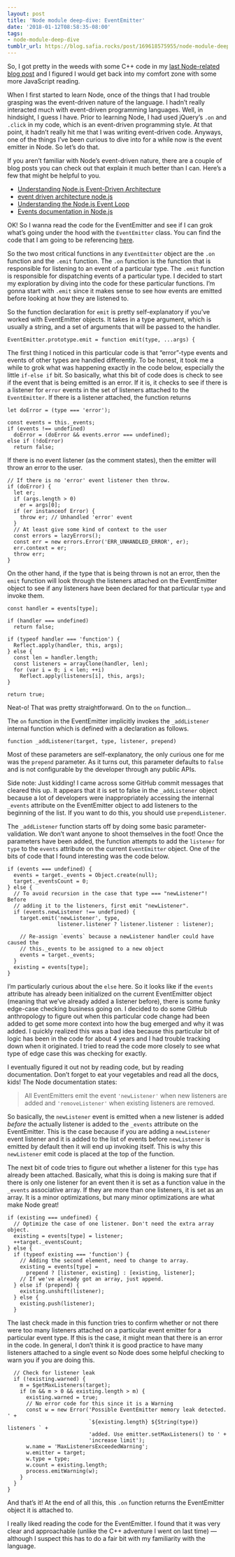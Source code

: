 ```yaml
---
layout: post
title: 'Node module deep-dive: EventEmitter'
date: '2018-01-12T08:58:35-08:00'
tags:
- node-module-deep-dive
tumblr_url: https://blog.safia.rocks/post/169618575955/node-module-deep-dive-eventemitter
---
```

So, I got pretty in the weeds with some C++ code in my [last Node-related blog post](https://blog.safia.rocks/2018-01-10-how-does-processbinding-in-node-work/) and I figured I would get back into my comfort zone with some more JavaScript reading.

When I first started to learn Node, once of the things that I had trouble grasping was the event-driven nature of the language. I hadn’t really interacted much with event-driven programming languages. Well, in hindsight, I guess I have. Prior to learning Node, I had used jQuery’s `.on` and `.click` in my code, which is an event-driven programming style. At that point, it hadn’t really hit me that I was writing event-driven code. Anyways, one of the things I’ve been curious to dive into for a while now is the event emitter in Node. So let’s do that.

If you aren’t familiar with Node’s event-driven nature, there are a couple of blog posts you can check out that explain it much better than I can. Here’s a few that might be helpful to you.

- [Understanding Node.js Event-Driven Architecture](https://medium.freecodecamp.org/understanding-node-js-event-driven-architecture-223292fcbc2d)
- [event driven architecture node.js](https://garywoodfine.com/event-driven-architecture-node-js/)
- [Understanding the Node.js Event Loop](http://nodesource.com/blog/understanding-the-nodejs-event-loop/)
- [Events documentation in Node.js](https://nodejs.org/api/events.html)

OK! So I wanna read the code for the EventEmitter and see if I can grok what’s going under the hood with the `EventEmitter` class. You can find the code that I am going to be referencing [here](https://github.com/nodejs/node/blob/61b4d60c5d9694e79069b1680b3736c96a5de501/lib/events.js).

So the two most critical functions in any `EventEmitter` object are the `.on` function and the `.emit` function. The `.on` function is the function that is responsible for listening to an event of a particular type. The `.emit` function is responsible for dispatching events of a particular type. I decided to start my exploration by diving into the code for these particular functions. I’m gonna start with `.emit` since it makes sense to see how events are emitted before looking at how they are listened to.

So the function declaration for `emit` is pretty self-explanatory if you’ve worked with EventEmitter objects. It takes in a type argument, which is usually a string, and a set of arguments that will be passed to the handler.

    EventEmitter.prototype.emit = function emit(type, ...args) {

The first thing I noticed in this particular code is that “error”-type events and events of other types are handled differently. To be honest, it took me a while to grok what was happening exactly in the code below, especially the little `if-else if` bit. So basically, what this bit of code does is check to see if the event that is being emitted is an error. If it is, it checks to see if there is a listener for `error` events in the set of listeners attached to the `EventEmitter`. If there is a listener attached, the function returns

    let doError = (type === 'error');
    
    const events = this._events;
    if (events !== undefined)
      doError = (doError && events.error === undefined);
    else if (!doError)
      return false;

If there is no event listener (as the comment states), then the emitter will throw an error to the user.

    // If there is no 'error' event listener then throw.
    if (doError) {
      let er;
      if (args.length > 0)
        er = args[0];
      if (er instanceof Error) {
        throw er; // Unhandled 'error' event
      }
      // At least give some kind of context to the user
      const errors = lazyErrors();
      const err = new errors.Error('ERR_UNHANDLED_ERROR', er);
      err.context = er;
      throw err;
    }

On the other hand, if the type that is being thrown is not an error, then the `emit` function will look through the listeners attached on the EventEmitter object to see if any listeners have been declared for that particular `type` and invoke them.

    const handler = events[type];
    
    if (handler === undefined)
      return false;
    
    if (typeof handler === 'function') {
      Reflect.apply(handler, this, args);
    } else {
      const len = handler.length;
      const listeners = arrayClone(handler, len);
      for (var i = 0; i < len; ++i)
        Reflect.apply(listeners[i], this, args);
    }
    
    return true;

Neat-o! That was pretty straightforward. On to the `on` function…

The `on` function in the EventEmitter implicitly invokes the `_addListener` internal function which is defined with a declaration as follows.

    function _addListener(target, type, listener, prepend)

Most of these parameters are self-explanatory, the only curious one for me was the `prepend` parameter. As it turns out, this parameter defaults to `false` and is not configurable by the developer through any public APIs.

Side note: Just kidding! I came across some GitHub commit messages that cleared this up. It appears that it is set to false in the `_addListener` object because a lot of developers were inappropriately accessing the internal `_events` attribute on the EventEmitter object to add listeners to the beginning of the list. If you want to do this, you should use `prependListener`.

The `_addListener` function starts off by doing some basic parameter-validation. We don’t want anyone to shoot themselves in the foot! Once the parameters have been added, the function attempts to add the `listener` for `type` to the `events` attribute on the current `EventEmitter` object. One of the bits of code that I found interesting was the code below.

    if (events === undefined) {
      events = target._events = Object.create(null);
      target._eventsCount = 0;
    } else {
      // To avoid recursion in the case that type === "newListener"! Before
      // adding it to the listeners, first emit "newListener".
      if (events.newListener !== undefined) {
        target.emit('newListener', type,
                    listener.listener ? listener.listener : listener);
    
        // Re-assign `events` because a newListener handler could have caused the
        // this._events to be assigned to a new object
        events = target._events;
      }
      existing = events[type];
    }

I’m particularly curious about the `else` here. So it looks like if the `events` attribute has already been initialized on the current EventEmitter object (meaning that we’ve already added a listener before), there is some funky edge-case checking business going on. I decided to do some GitHub anthropology to figure out when this particular code change had been added to get some more context into how the bug emerged and why it was added. I quickly realized this was a bad idea because this particular bit of logic has been in the code for about 4 years and I had trouble tracking down when it originated. I tried to read the code more closely to see what type of edge case this was checking for exactly.

I eventually figured it out not by reading code, but by reading documentation. Don’t forget to eat your vegetables and read all the docs, kids! The Node documentation states:

> All EventEmitters emit the event `'newListener'` when new listeners are added and `'removeListener'` when existing listeners are removed.

So basically, the `newListener` event is emitted when a new listener is added _before_ the actually listener is added to the `_events` attribute on the EventEmitter. This is the case because if you are adding a `newListener` event listener and it is added to the list of events before `newListener` is emitted by default then it will end up invoking itself. This is why this `newListener` emit code is placed at the top of the function.

The next bit of code tries to figure out whether a listener for this `type` has already been attached. Basically, what this is doing is making sure that if there is only one listener for an event then it is set as a function value in the `_events` associative array. If they are more than one listeners, it is set as an array. It is a minor optimizations, but many minor optimizations are what make Node great!

    if (existing === undefined) {
      // Optimize the case of one listener. Don't need the extra array object.
      existing = events[type] = listener;
      ++target._eventsCount;
    } else {
      if (typeof existing === 'function') {
        // Adding the second element, need to change to array.
        existing = events[type] =
          prepend ? [listener, existing] : [existing, listener];
        // If we've already got an array, just append.
      } else if (prepend) {
        existing.unshift(listener);
      } else {
        existing.push(listener);
      }

The last check made in this function tries to confirm whether or not there were too many listeners attached on a particular event emitter for a particular event type. If this is the case, it might mean that there is an error in the code. In general, I don’t think it is good practice to have many listeners attached to a single event so Node does some helpful checking to warn you if you are doing this.

      // Check for listener leak
      if (!existing.warned) {
        m = $getMaxListeners(target);
        if (m && m > 0 && existing.length > m) {
          existing.warned = true;
          // No error code for this since it is a Warning
          const w = new Error('Possible EventEmitter memory leak detected. ' +
                              `${existing.length} ${String(type)} listeners ` +
                              'added. Use emitter.setMaxListeners() to ' +
                              'increase limit');
          w.name = 'MaxListenersExceededWarning';
          w.emitter = target;
          w.type = type;
          w.count = existing.length;
          process.emitWarning(w);
        }
      }
    }

And that’s it! At the end of all this, this `.on` function returns the EventEmitter object it is attached to.

I really liked reading the code for the EventEmitter. I found that it was very clear and approachable (unlike the C++ adventure I went on last time) — although I suspect this has to do a fair bit with my familiarity with the language.

